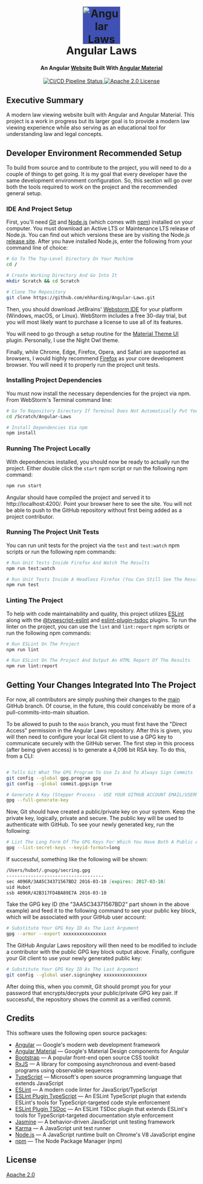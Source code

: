 <!--suppress HtmlDeprecatedAttribute -->
<div align="center">
  <h1>
    <a href="https://ehharding.github.io/Angular-Laws/" target="_blank">
      <img alt="Angular Laws" src="https://ehharding.github.io/Angular-Laws/assets/icons/apple-touch-icon.png" width="100" style="background-color : #3F51B5"/>
    </a>
    <br>
    <span>Angular Laws</span>
  </h1>

  <h4>
    <span>An Angular</span>
    <a href="https://ehharding.github.io/Angular-Laws/" target="_blank">Website</a>
    <span>Built With</span>
    <a href="https://material.angular.io" target="_blank">Angular Material</a>
  </h4>

  <p>
    <a href="https://github.com/ehharding/Angular-Laws/actions" target="_blank">
      <img alt="CI/CD Pipeline Status" src="https://github.com/ehharding/Angular-Laws/actions/workflows/main.yml/badge.svg"/>
    </a>
    <a href="https://opensource.org/licenses/Apache-2.0" target="_blank">
      <img alt="Apache 2.0 License" src="https://img.shields.io/badge/License-Apache%202.0-blue.svg"/>
    </a>
  </p>
</div>

## Executive Summary
A modern law viewing website built with Angular and Angular Material. This project is a work in progress but its larger goal is to provide a modern law viewing experience
while also serving as an educational tool for understanding law and legal concepts.

## Developer Environment Recommended Setup
To build from source and to contribute to the project, you will need to do a couple of things to get going. It is my goal that every developer have the same development
environment configuration. So, this section will go over both the tools required to work on the project and the recommended general setup.

### IDE And Project Setup
First, you'll need [Git](https://git-scm.com) and [Node.js](https://nodejs.org/en/) (which comes with [npm](https://npmjs.com)) installed on your computer. You must download
an Active LTS or Maintenance LTS release of Node.js. You can find out which versions these are by visiting the Node.js [release site](https://nodejs.org/en/about/releases/).
After you have installed Node.js, enter the following from your command line of choice:

```bash
# Go To The Top-Level Directory On Your Machine
cd /

# Create Working Directory And Go Into It
mkdir Scratch && cd Scratch

# Clone The Repository
git clone https://github.com/ehharding/Angular-Laws.git
```

Then, you should download JetBrains' [Webstorm IDE](https://www.jetbrains.com/webstorm/) for your platform (Windows, macOS, or Linux). WebStorm includes a free 30-day trial,
but you will most likely want to purchase a license to use all of its features.

You will need to go through a setup routine for the [Material Theme UI](https://plugins.jetbrains.com/plugin/8006-material-theme-ui) plugin. Personally, I use the Night Owl
theme.

Finally, while Chrome, Edge, Firefox, Opera, and Safari are supported as browsers, I would highly recommend [Firefox](https://www.mozilla.org/en-US/new/) as your core 
development browser. You will need it to properly run the project unit tests.

### Installing Project Dependencies
You must now install the necessary dependencies for the project via npm. From WebStorm's Terminal command line:

```bash
# Go To Repository Directory If Terminal Does Not Automatically Put You Here
cd /Scratch/Angular-Laws

# Install Dependencies Via npm
npm install
```

### Running The Project Locally
With dependencies installed, you should now be ready to actually run the project. Either double click the `start` npm script or run the following npm command:

```bash
npm run start
```

Angular should have compiled the project and served it to http://localhost:4200/. Point your browser here to see the site. You will not be able to push to the GitHub
repository without first being added as a project contributor.

### Running The Project Unit Tests
You can run unit tests for the project via the `test` and `test:watch` npm scripts or run the following npm commands:

```bash
# Run Unit Tests Inside Firefox And Watch The Results
npm run test:watch

# Run Unit Tests Inside A Headless Firefox (You Can Still See The Results In The Terminal)
npm run test
```

### Linting The Project
To help with code maintainability and quality, this project utilizes [ESLint](https://eslint.org) along with the
[@typescript-eslint](https://www.npmjs.com/package/@typescript-eslint/eslint-plugin) and [eslint-plugin-tsdoc](https://www.npmjs.com/package/eslint-plugin-tsdoc) plugins. To
run the linter on the project, you can use the `lint` and `lint:report` npm scripts or run the following npm commands:

```bash
# Run ESLint On The Project
npm run lint

# Run ESLint On The Project And Output An HTML Report Of The Results
npm run lint:report
```

## Getting Your Changes Integrated Into The Project
For now, all contributors are simply pushing their changes to the [main](https://github.com/ehharding/Angular-Laws/tree/main) GitHub branch. Of course, in the future, this
could conceivably be more of a pull-commits-into-main situation.

To be allowed to push to the `main` branch, you must first have the "Direct Access" permission in the Angular Laws repository. After this is given, you will then need to
configure your local Git client to use a GPG key to communicate securely with the GitHub server. The first step in this process (after being given access) is to generate a
4,096 bit RSA key. To do this, from a CLI:

```bash

# Tells Git What The GPG Program To Use Is And To Always Sign Commits
git config --global gpg.program gpg
git config --global commit.gpgsign true

# Generate A Key (Stepper Process - USE YOUR GITHUB ACCOUNT EMAIL/USERNAME, Select 4,096 bit RSA, No Expiration)
gpg --full-generate-key
```

Now, Git should have created a public/private key on your system. Keep the private key, logically, private and secure. The public key will be used to authenticate with GitHub.
To see your newly generated key, run the following:

```bash
# List The Long Form Of The GPG Keys For Which You Have Both A Public And Private Key
gpg --list-secret-keys --keyid-format=long
```

If successful, something like the following will be shown:

```markdown
/Users/hubot/.gnupg/secring.gpg
------------------------------------
sec 4096R/3AA5C34371567BD2 2016-03-10 [expires: 2017-03-10]
uid Hubot
ssb 4096R/42B317FD4BA89E7A 2016-03-10
```

Take the GPG key ID (the "3AA5C34371567BD2" part shown in the above example) and feed it to the following command to see your public key block, which will be associated with
your GitHub user account:

```bash
# Substitute Your GPG Key ID As The Last Argument
gpg --armor --export xxxxxxxxxxxxxxxx
```

The GitHub Angular Laws repository will then need to be modified to include a contributor with the public GPG key block output above. Finally, configure your Git client to use
your newly generated public key:

```bash
# Substitute Your GPG Key ID As The Last Argument
git config --global user.signingkey xxxxxxxxxxxxxxxx
```

After doing this, when you commit, Git should prompt you for your password that encrypts/decrypts your public/private GPG key pair. If successful, the repository shows the
commit as a verified commit.

## Credits
This software uses the following open source packages:

- [Angular](https://angular.io) — Google's modern web development framework
- [Angular Material](https://material.angular.io) — Google's Material Design components for Angular
- [Bootstrap](https://getbootstrap.com) — A popular front-end open source CSS toolkit
- [RxJS](https://rxjs-dev.firebaseapp.com/) — A library for composing asynchronous and event-based programs using observable sequences
- [TypeScript](https://www.typescriptlang.org/) — Microsoft's open source programming language that extends JavaScript
- [ESLint](https://eslint.org) — A modern code linter for JavaScript/TypeScript
- [ESLint Plugin TypeScript](https://www.npmjs.com/package/@typescript-eslint/eslint-plugin) — An ESLint TypeScript plugin that extends ESLint's tools for TypeScript-targeted
                                                                                               code style enforcement
- [ESLint Plugin TSDoc](https://www.npmjs.com/package/eslint-plugin-tsdoc) — An ESLint TSDoc plugin that extends ESLint's tools for TypeScript-targeted documentation style
                                                                             enforcement
- [Jasmine](https://jasmine.github.io/) — A behavior-driven JavaScript unit testing framework 
- [Karma](https://karma-runner.github.io/latest/index.html) — A JavaScript unit test runner
- [Node.js](https://nodejs.org/en/) — A JavaScript runtime built on Chrome's V8 JavaScript engine
- [npm](https://www.npmjs.com/) — The Node Package Manager (npm)

## License
[Apache 2.0](https://www.apache.org/licenses/LICENSE-2.0)
